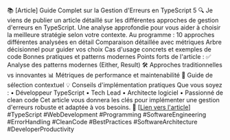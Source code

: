 📚 [Article] Guide Complet sur la Gestion d'Erreurs en TypeScript 5
🔍 Je viens de publier un article détaillé sur les différentes approches de gestion d'erreurs en TypeScript. Une analyse approfondie pour vous aider à choisir la meilleure stratégie selon votre contexte.
Au programme :
10 approches différentes analysées en détail
Comparaison détaillée avec métriques
Arbre décisionnel pour guider vos choix
Cas d'usage concrets et exemples de code
Bonnes pratiques et patterns modernes
Points forts de l'article :
✅ Analyse des patterns modernes (Either, Result)
🛠️ Approches traditionnelles vs innovantes
📊 Métriques de performance et maintenabilité
🎯 Guide de sélection contextuel
💡 Conseils d'implémentation pratiques
Que vous soyez :
• Développeur TypeScript
• Tech Lead
• Architecte logiciel
• Passionné de clean code
Cet article vous donnera les clés pour implémenter une gestion d'erreurs robuste et adaptée à vos besoins.
🔗 [[Lien vers l'article](https://github.com/giak/design-patterns-typescript/wiki/%F0%9F%9B%A1%EF%B8%8F-Ma%C3%AEtriser-la-Gestion-des-Erreurs-en-TypeScript-:-De-la-Th%C3%A9orie-%C3%A0-l'Architecture)]
#TypeScript #WebDevelopment #Programming #SoftwareEngineering #ErrorHandling #CleanCode #BestPractices #SoftwareArchitecture #DeveloperProductivity